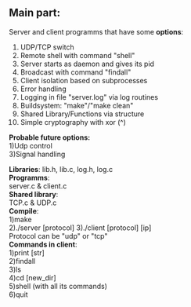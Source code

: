 ## Main part:
Server and client programms that have some **options**:  
1) UDP/TCP switch  
2) Remote shell with command "shell"  
3) Server starts as daemon and gives its pid  
4) Broadcast with command "findall"  
5) Client isolation based on subprocesses  
6) Error handling  
7) Logging in file "server.log" via log routines  
8) Buildsystem: "make"/"make clean"  
9) Shared Library/Functions via structure  
10) Simple cryptography with xor (^)  

**Probable future options:**  
1)Udp control  
3)Signal handling  

**Libraries**: lib.h, lib.c, log.h, log.c  
**Programms**:  
	server.c & client.c  
**Shared library**:  
	TCP.c & UDP.c  
**Compile**:  
1)make  
2)./server [protocol]
3)./client [protocol] [ip]  
Protocol can be "udp" or "tcp"  
**Commands in client**:  
	1)print [str]  
	2)findall  
	3)ls  
	4)cd [new_dir]  
	5)shell (with all its commands)  
	6)quit  

